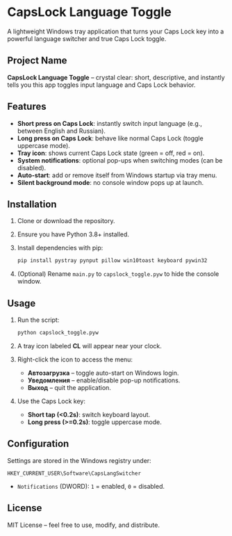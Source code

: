 # CapsLock Language Toggle

A lightweight Windows tray application that turns your Caps Lock key into a powerful language switcher and true Caps Lock toggle.

## Project Name

**CapsLock Language Toggle** – crystal clear: short, descriptive, and instantly tells you this app toggles input language and Caps Lock behavior.

## Features

* **Short press on Caps Lock**: instantly switch input language (e.g., between English and Russian).
* **Long press on Caps Lock**: behave like normal Caps Lock (toggle uppercase mode).
* **Tray icon**: shows current Caps Lock state (green = off, red = on).
* **System notifications**: optional pop-ups when switching modes (can be disabled).
* **Auto-start**: add or remove itself from Windows startup via tray menu.
* **Silent background mode**: no console window pops up at launch.

## Installation

1. Clone or download the repository.
2. Ensure you have Python 3.8+ installed.
3. Install dependencies with pip:

   ```bash
   pip install pystray pynput pillow win10toast keyboard pywin32
   ```
4. (Optional) Rename `main.py` to `capslock_toggle.pyw` to hide the console window.

## Usage

1. Run the script:

   ```bash
   python capslock_toggle.pyw
   ```
2. A tray icon labeled **CL** will appear near your clock.
3. Right-click the icon to access the menu:

   * **Автозагрузка** – toggle auto-start on Windows login.
   * **Уведомления** – enable/disable pop-up notifications.
   * **Выход** – quit the application.
4. Use the Caps Lock key:

   * **Short tap (<0.2s)**: switch keyboard layout.
   * **Long press (>=0.2s)**: toggle uppercase mode.

## Configuration

Settings are stored in the Windows registry under:

```
HKEY_CURRENT_USER\Software\CapsLangSwitcher
```

* `Notifications` (DWORD): `1` = enabled, `0` = disabled.

## License

MIT License – feel free to use, modify, and distribute.
